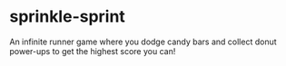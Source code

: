 # sprinkle-sprint
An infinite runner game where you dodge candy bars and collect donut power-ups to get the highest score you can!
